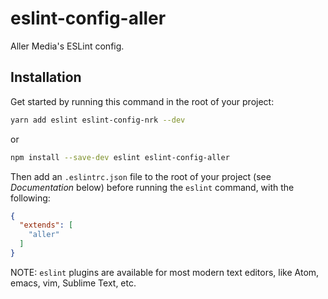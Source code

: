 # eslint-config-aller
Aller Media's ESLint config.

## Installation

Get started by running this command in the root of your project:

```sh
yarn add eslint eslint-config-nrk --dev
```
or
```sh
npm install --save-dev eslint eslint-config-aller
```

Then add an `.eslintrc.json` file to the root of your project (see *Documentation* below) before running the `eslint` command, with the following:

```json
{
  "extends": [
    "aller"
  ]
}
```

NOTE: `eslint` plugins are available for most modern text editors, like Atom, emacs, vim, Sublime Text, etc.
